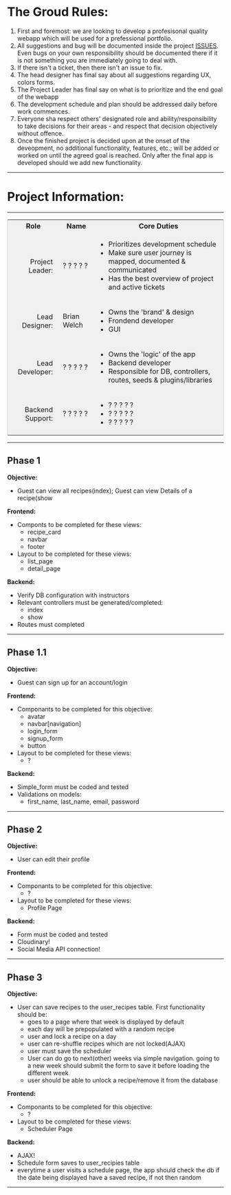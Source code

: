   <h1>The Groud Rules:</h1>

<ol>
  <li>
    First and foremost: we are looking to develop a profesisonal quality webapp which will be used for a prefessional portfolio.
  </li>
  <li>
    All suggestions and bug will be documented inside the project <a href="https://github.com/brian-welch/reclaim_dinner/issues" target="new">ISSUES</a>. Even bugs on your own responsibility should be documented there if it is not something you are immediately going to deal with.
  </li>
  <li>
    If there isn't a ticket, then there isn't an issue to fix.
  </li>
  <li>
    The head designer has final say about all suggestions regarding UX, colors forms.</li>
  <li>
    The Project Leader has final say on what is to prioritize and the end goal of the webapp
  </li>
  <li>
    The development schedule and plan should be addressed daily before work commences.
  </li>
  <li>
    Everyone sha respect others' designated role and ability/responsibility to take decisions for their areas - and respect that decision objectively without offence.
  </li>
  <li>
    Once the finished project is decided upon at the onset of the deveopment, no additional functionality, features, etc.; will be added or worked on until the agreed goal is reached. Only after the final app is developed should we add new functionality. 
  </li>
</ol>
<hr>

<body>
  <h1>Project Information:</h1>
  <hr>
  <table style="border-radius: 3px; background-color: #f0f0f0; box-shadow: inset 0 0 2px rgba(0, 0, 0, 0.4);" cellpadding="5" cellspacing="5">
    <tr>
      <th>Role</th><th>Name</th><th>Core Duties</th>
    </tr>
    <tr>
      <td style="padding:5px;padding-right: 15px; text-align: right;">Project Leader:</td>
      <td>? ? ? ? ?</td>
      <td><ul>
        <li>Prioritizes development schedule</li>
        <li>Make sure user journey is mapped, documented & communicated</li>
        <li>Has the best overview of project and active tickets</li>
      </ul></td>
    </tr>
    <tr>
      <td style="padding:5px;padding-right: 15px; text-align: right;">Lead Designer:</td>
      <td>Brian Welch</td>
      <td><ul>
        <li>Owns the 'brand' & design</li>
        <li>Frondend developer</li>
        <li>GUI</li>
      </ul></td>
    </tr>
    <tr>
      <td style="padding:5px;padding-right: 15px; text-align: right;">Lead Developer:</td>
      <td>? ? ? ? ?</td>
      <td><ul>
        <li>Owns the 'logic' of the app</li>
        <li>Backend developer</li>
        <li>Responsible for DB, controllers, routes, seeds & plugins/libraries</li>
      </ul></td>
    </tr>
    <tr>
      <td style="padding:5px;padding-right: 15px; text-align: right;">Backend Support:</td>
      <td>? ? ? ? ?</td>
      <td><ul>
        <li>? ? ? ? ?</li>
        <li>? ? ? ? ?</li>
        <li>? ? ? ? ?</li>
      </ul></td>
    </tr>
  </table>
  <hr>
  <h2>Phase 1</h2>
  <p><strong>Objective:</strong>
    <ul>
      <li>
        Guest can view all recipes(index); Guest can view Details of a recipe(show
      </li>
    </ul>
  </p>
  <p><strong>Frontend:</strong>
    <ul>
      <li>
        Componts to be completed for these views:
        <ul>
          <li>recipe_card</li>
          <li>navbar</li>
          <li>footer</li>
        </ul>
      </li>
      <li>
        Layout to be completed for these views:
        <ul>
          <li>list_page</li>
          <li>detail_page</li>
        </ul>
      </li>
    </ul>
  </p>
  <p><strong>Backend:</strong>
    <ul>
      <li>
        Verify DB configuration with instructors
      </li>
      <li>
        Relevant controllers must be generated/completed:
        <ul>
          <li>index</li>
          <li>show</li>
        </ul>
      </li>
      <li>
        Routes must completed
      </li>
    </ul>
  </p>




  <hr>




  <h2>Phase 1.1</h2>
  <p><strong>Objective:</strong>
    <ul>
      <li>
        Guest can sign up for an account/login
      </li>
    </ul>
  </p>
  <p><strong>Frontend:</strong>
    <ul>
      <li>
        Componants to be completed for this objective:
        <ul>
          <li>avatar</li>
          <li>navbar[navigation]</li>
          <li>login_form</li>
          <li>signup_form</li>
          <li>button</li>
        </ul>
      </li>
      <li>
        Layout to be completed for these views:
        <ul>
          <li>?</li>
        </ul>
      </li>
    </ul>
  </p>
  <p><strong>Backend:</strong>
    <ul>
      <li>
        Simple_form must be coded and tested
      </li>
      <li>
        Validations on models:
        <ul>
          <li>first_name, last_name, email, password</li>
        </ul>
      </li>
    </ul>
  </p>




  <hr>




  <h2>Phase 2</h2>
  <p><strong>Objective:</strong>
    <ul>
      <li>
        User can edit their profile
      </li>
    </ul>
  </p>
  <p><strong>Frontend:</strong>
    <ul>
      <li>
        Componants to be completed for this objective:
        <ul>
          <li>?</li>
        </ul>
      </li>
      <li>
        Layout to be completed for these views:
        <ul>
          <li>Profile Page</li>
        </ul>
      </li>
    </ul>
  </p>
  <p><strong>Backend:</strong>
    <ul>
      <li>
        Form must be coded and tested
      </li>
      <li>
        Cloudinary!
      </li>
      <li>
        Social Media API connection!
      </li>
    </ul>
  </p>




  <hr>




  <h2>Phase 3</h2>
  <p><strong>Objective:</strong>
    <ul>
      <li>
        User can save recipes to the user_recipes table. First functionality should be:
        <ul>
          <li>goes to a page where that week is displayed by default</li>
          <li>each day will be prepopulated with a random recipe</li>
          <li>user and lock a recipe on a day</li>
          <li>user can re-shuffle recipes which are not locked(AJAX)</li>
          <li>user must save the scheduler</li>
          <li>User can do go to next(other) weeks via simple navigation. going to a new week should submit the form to save it before loading the different week</li>
          <li>user should be able to unlock a recipe/remove it from the database</li>
        </ul>
      </li>
    </ul>
  </p>
  <p><strong>Frontend:</strong>
    <ul>
      <li>
        Componants to be completed for this objective:
        <ul>
          <li>?</li>
        </ul>
      </li>
      <li>
        Layout to be completed for these views:
        <ul>
          <li>Scheduler Page</li>
        </ul>
      </li>
    </ul>
  </p>
  <p><strong>Backend:</strong>
    <ul>
      <li>
        AJAX!
      </li>
      <li>
        Schedule form saves to user_recipies table
      </li>
      <li>
        everytime a user visits a schedule page, the app should check the db if the date being displayed have a saved recipe, if not then random
      </li>
    </ul>
  </p>
  <hr>


